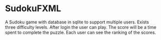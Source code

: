 # SudokuFXML
A Sudoku game with database in sqlite to support multiple users. Exists three difficulty levels. After login the user can play. The score will be a time spent to complete the puzzle. Each user can see the ranking of the scores.
